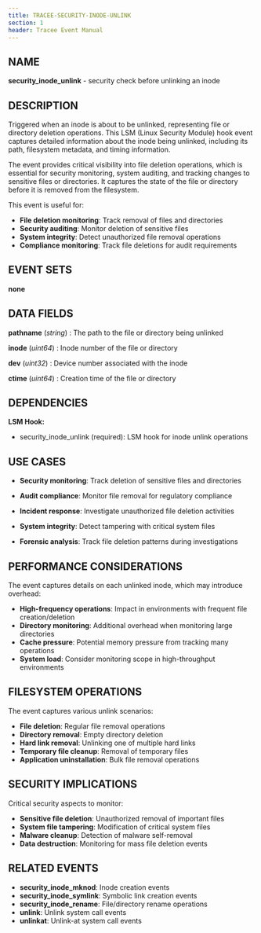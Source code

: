 ```yaml
---
title: TRACEE-SECURITY-INODE-UNLINK
section: 1
header: Tracee Event Manual
---
```


## NAME

**security_inode_unlink** - security check before unlinking an inode

## DESCRIPTION

Triggered when an inode is about to be unlinked, representing file or directory deletion operations. This LSM (Linux Security Module) hook event captures detailed information about the inode being unlinked, including its path, filesystem metadata, and timing information.

The event provides critical visibility into file deletion operations, which is essential for security monitoring, system auditing, and tracking changes to sensitive files or directories. It captures the state of the file or directory before it is removed from the filesystem.

This event is useful for:

- **File deletion monitoring**: Track removal of files and directories
- **Security auditing**: Monitor deletion of sensitive files
- **System integrity**: Detect unauthorized file removal operations
- **Compliance monitoring**: Track file deletions for audit requirements

## EVENT SETS

**none**

## DATA FIELDS

**pathname** (*string*)
: The path to the file or directory being unlinked

**inode** (*uint64*)
: Inode number of the file or directory

**dev** (*uint32*)
: Device number associated with the inode

**ctime** (*uint64*)
: Creation time of the file or directory

## DEPENDENCIES

**LSM Hook:**

- security_inode_unlink (required): LSM hook for inode unlink operations

## USE CASES

- **Security monitoring**: Track deletion of sensitive files and directories

- **Audit compliance**: Monitor file removal for regulatory compliance

- **Incident response**: Investigate unauthorized file deletion activities

- **System integrity**: Detect tampering with critical system files

- **Forensic analysis**: Track file deletion patterns during investigations

## PERFORMANCE CONSIDERATIONS

The event captures details on each unlinked inode, which may introduce overhead:

- **High-frequency operations**: Impact in environments with frequent file creation/deletion
- **Directory monitoring**: Additional overhead when monitoring large directories
- **Cache pressure**: Potential memory pressure from tracking many operations
- **System load**: Consider monitoring scope in high-throughput environments

## FILESYSTEM OPERATIONS

The event captures various unlink scenarios:

- **File deletion**: Regular file removal operations
- **Directory removal**: Empty directory deletion
- **Hard link removal**: Unlinking one of multiple hard links
- **Temporary file cleanup**: Removal of temporary files
- **Application uninstallation**: Bulk file removal operations

## SECURITY IMPLICATIONS

Critical security aspects to monitor:

- **Sensitive file deletion**: Unauthorized removal of important files
- **System file tampering**: Modification of critical system files
- **Malware cleanup**: Detection of malware self-removal
- **Data destruction**: Monitoring for mass file deletion events

## RELATED EVENTS

- **security_inode_mknod**: Inode creation events
- **security_inode_symlink**: Symbolic link creation events
- **security_inode_rename**: File/directory rename operations
- **unlink**: Unlink system call events
- **unlinkat**: Unlink-at system call events
